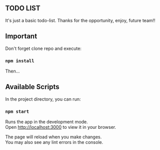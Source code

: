 ## TODO LIST 
 It's just a basic todo-list. Thanks for the opportunity, enjoy, future team!!
 
## Important

Don't forget clone repo and execute:

### `npm install`

Then...

## Available Scripts

In the project directory, you can run:

### `npm start`

Runs the app in the development mode.\
Open [http://localhost:3000](http://localhost:3000) to view it in your browser.

The page will reload when you make changes.\
You may also see any lint errors in the console.



